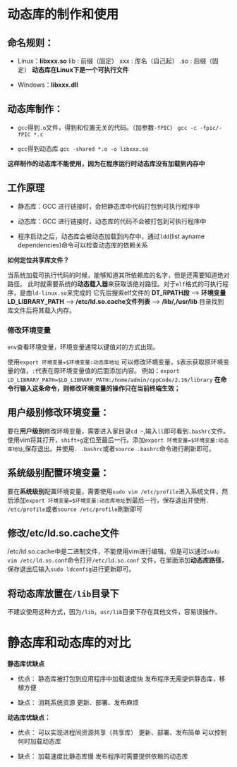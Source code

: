# 动态库的制作和使用

## 命名规则：

* Linux：**libxxx.so**
    lib : 前缀（固定）
    xxx : 库名（自己起）
    .so : 后缀（固定）
**动态库在Linux下是一个可执行文件**

* Windows：**libxxx.dll**

## 动态库制作：

* `gcc`得到`.o`文件，得到和位置无关的代码。（加参数`-fPIC`）
    `gcc -c -fpic/-fPIC *.c`

* `gcc`得到动态库
    `gcc -shared *.o -o libxxx.so`

**这样制作的动态库不能使用，因为在程序运行时动态库没有加载到内存中**

## 工作原理

* 静态库：GCC 进行链接时，会把静态库中代码打包到可执行程序中
* 动态库：GCC 进行链接时，动态库的代码不会被打包到可执行程序中

* 程序启动之后，动态库会被动态加载到内存中，通过`ldd`(list ayname dependencies)命令可以检查动态库的依赖关系

**如何定位共享库文件？**

当系统加载可执行代码的时候，能够知道其所依赖库的名字，但是还需要知道绝对路径。
此时就需要系统的**动态载入器**来获取该绝对路径。对于`elf`格式的可执行程序，是由`ld-linux.so`来完成的
它先后搜索elf文件的 **DT_RPATH段** ——> **环境变量LD_LIBRARY_PATH** ——> **/etc/ld.so.cache文件列表** ——> **/lib/,/usr/lib** 目录找到库文件后将其载入内存。

### 修改环境变量

`env`查看环境变量，环境变量通常以键值对的方式出现。

使用`export 环境变量=$环境变量:动态库地址` 可以修改环境变量，`$`表示获取原环境变量的值，`:`代表在原环境变量值的后面添加内容。
例如：`export LD_LIBRARY_PATH=$LD_LIBRARY_PATH:/home/admin/cppCode/2.16/library`
**在命令行输入这条命令，则修改环境变量的操作只在当前终端生效；**

## 用户级别修改环境变量：

要在**用户级别**修改环境变量，需要进入家目录`cd ~`,输入`ll`即可看到`.bashrc`文件。使用vim将其打开，`shift+g`定位至最后一行。添加`export 环境变量=$环境变量:动态库地址`,保存退出。并使用`. .bashrc`或者`source .bashrc`命令进行刷新即可。

## 系统级别配置环境变量：

要在**系统级别**配置环境变量，需要使用`sudo vim /etc/profile`进入系统文件，然后添加`export 环境变量=$环境变量:动态库地址`到最后一行，保存退出并使用`. /etc/profile`或者`source /etc/profile`刷新即可

## 修改/etc/ld.so.cache文件

/etc/ld.so.cache中是二进制文件，不能使用vim进行编辑，但是可以通过`sudo vim /etc/ld.so.conf`命令打开`/etc/ld.so.conf` 文件，在里面添加**动态库路径**，保存退出后输入`sudo ldconfig`进行更新即可。

## 将动态库放置在`/lib`目录下

不建议使用这种方式，因为`/lib`，`usr/lib`目录下存在其他文件，容易误操作。

# 静态库和动态库的对比

**静态库优缺点**

* 优点：
    静态库被打包到应用程序中加载速度快
    发布程序无需提供静态库，移植方便

* 缺点：
    消耗系统资源
    更新、部署、发布麻烦

**动态库优缺点：**

* 优点：
    可以实现进程间资源共享（共享库）
    更新、部署、发布简单
    可以控制何时加载动态库

* 缺点：
    加载速度比静态库慢
    发布程序时需要提供依赖的动态库



